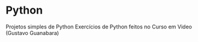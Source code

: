 # Python
 Projetos simples de Python
 Exercícios de Python feitos 
 no Curso em Video (Gustavo Guanabara)
